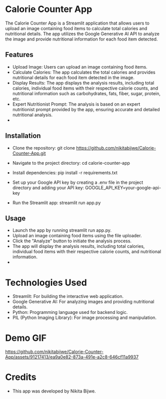 # Calorie Counter App
The Calorie Counter App is a Streamlit application that allows users to upload an image containing food items to calculate total calories and nutritional details. The app utilizes the Google Generative AI API to analyze the image and provide nutritional information for each food item detected.

## Features
- Upload Image: Users can upload an image containing food items.
- Calculate Calories: The app calculates the total calories and provides nutritional details for each food item detected in the image.
- Display Results: The app displays the analysis results, including total calories, individual food items with their respective calorie counts, and nutritional information such as carbohydrates, fats, fiber, sugar, protein, etc.
- Expert Nutritionist Prompt: The analysis is based on an expert nutritionist prompt provided by the app, ensuring accurate and detailed nutritional analysis.
- 
## Installation
- Clone the repository:
git clone https://github.com/nikitabijwe/Calorie-Counter-App.git

- Navigate to the project directory:
cd calorie-counter-app

- Install dependencies:
pip install -r requirements.txt

- Set up your Google API key by creating a .env file in the project directory and adding your API key:
GOOGLE_API_KEY=your-google-api-key

- Run the Streamlit app:
streamlit run app.py

## Usage
- Launch the app by running streamlit run app.py.
- Upload an image containing food items using the file uploader.
- Click the "Analyze" button to initiate the analysis process.
- The app will display the analysis results, including total calories, individual food items with their respective calorie counts, and nutritional information.
- 
# Technologies Used
- Streamlit: For building the interactive web application.
- Google Generative AI: For analyzing images and providing nutritional details.
- Python: Programming language used for backend logic.
- PIL (Python Imaging Library): For image processing and manipulation.

# Demo GIF

https://github.com/nikitabijwe/Calorie-Counter-App/assets/91217413/ea9a0e82-873a-491e-a2c8-646cf11a9937

# Credits

- This app was developed by Nikita Bijwe.

